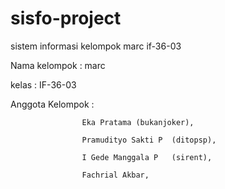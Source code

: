 sisfo-project
=============

sistem informasi kelompok marc if-36-03 

Nama kelompok : marc

kelas : IF-36-03

Anggota Kelompok :  

                    Eka Pratama (bukanjoker), 
                    
                    Pramudityo Sakti P  (ditopsp),
                    
                    I Gede Manggala P   (sirent),
                    
                    Fachrial Akbar,
